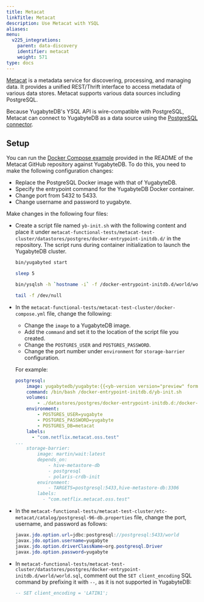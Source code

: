 ```yaml
---
title: Metacat
linkTitle: Metacat
description: Use Metacat with YSQL
aliases:
menu:
  v225_integrations:
    parent: data-discovery
    identifier: metacat
    weight: 571
type: docs
---
```


[Metacat](https://github.com/Netflix/metacat) is a metadata service for discovering, processing, and managing data. It provides a unified REST/Thrift interface to access metadata of various data stores. Metacat supports various data sources including PostgreSQL.

Because YugabyteDB's YSQL API is wire-compatible with PostgreSQL, Metacat can connect to YugabyteDB as a data source using the [PostgreSQL connector](https://github.com/Netflix/metacat/tree/master/metacat-connector-postgresql).

## Setup

You can run the [Docker Compose example](https://github.com/Netflix/metacat#docker-compose-example) provided in the README of the Metacat GitHub repository against YugabyteDB. To do this, you need to make the following configuration changes:

- Replace the PostgreSQL Docker image with that of YugabyteDB.
- Specify the entrypoint command for the YugabyteDB Docker container.
- Change port from 5432 to 5433.
- Change username and password to yugabyte.

Make changes in the following four files:

- Create a script file named `yb-init.sh` with the following content and place it under `metacat-functional-tests/metacat-test-cluster/datastores/postgres/docker-entrypoint-initdb.d/` in the repository. The script runs during container initialization to launch the YugabyteDB cluster.

    ```sh
    bin/yugabyted start

    sleep 5

    bin/ysqlsh -h `hostname -i` -f /docker-entrypoint-initdb.d/world/world.sql

    tail -f /dev/null
    ```

- In the `metacat-functional-tests/metacat-test-cluster/docker-compose.yml` file, change the following:

  - Change the `image` to a YugabyteDB image.
  - Add the `command` and set it to the location of the script file you created.
  - Change the `POSTGRES_USER` and `POSTGRES_PASSWORD`.
  - Change the port number under `environment` for `storage-barrier` configuration.

  For example:

    ```yaml
    postgresql:
        image: yugabytedb/yugabyte:{{<yb-version version="preview" format="build">}}
        command: /bin/bash /docker-entrypoint-initdb.d/yb-init.sh
        volumes:
            - ./datastores/postgres/docker-entrypoint-initdb.d:/docker-entrypoint-initdb.d:ro
        environment:
            - POSTGRES_USER=yugabyte
            - POSTGRES_PASSWORD=yugabyte
            - POSTGRES_DB=metacat
        labels:
          - "com.netflix.metacat.oss.test"
    ...
        storage-barrier:
            image: martin/wait:latest
            depends_on:
                - hive-metastore-db
                - postgresql
                - polaris-crdb-init
            environment:
                - TARGETS=postgresql:5433,hive-metastore-db:3306
            labels:
              - "com.netflix.metacat.oss.test"
    ```

- In the `metacat-functional-tests/metacat-test-cluster/etc-metacat/catalog/postgresql-96-db.properties` file, change the port, username, and password as follows:

    ```java
    javax.jdo.option.url=jdbc:postgresql://postgresql:5433/world
    javax.jdo.option.username=yugabyte
    javax.jdo.option.driverClassName=org.postgresql.Driver
    javax.jdo.option.password=yugabyte
    ```

- In `metacat-functional-tests/metacat-test-cluster/datastores/postgres/docker-entrypoint-initdb.d/world/world.sql`, comment out the `SET client_encoding` SQL command by prefixing it with `--`, as it is not supported in YugabyteDB:

    ```sql
    -- SET client_encoding = 'LATIN1';
    ```
